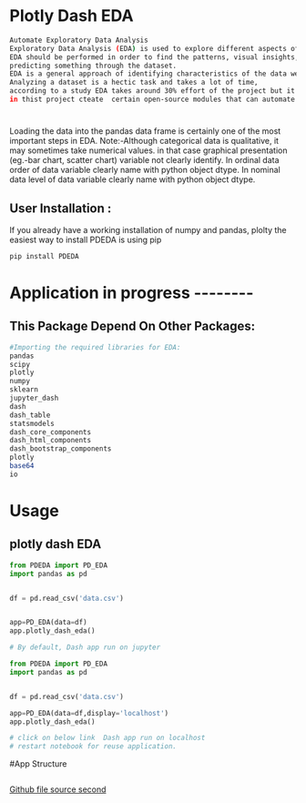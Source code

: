 

# Plotly Dash EDA
```bash
Automate Exploratory Data Analysis
Exploratory Data Analysis (EDA) is used to explore different aspects of the data we are working on.
EDA should be performed in order to find the patterns, visual insights, etc. that the data set is having, before creating a model or 
predicting something through the dataset.
EDA is a general approach of identifying characteristics of the data we are working on by visualizing the dataset.
Analyzing a dataset is a hectic task and takes a lot of time,
according to a study EDA takes around 30% effort of the project but it cannot be eliminated.
in thist project cteate  certain open-source modules that can automate the whole process of EDA and save a lot of time.
```


#
Loading the data into the pandas data frame is certainly one of the most important steps in EDA.
Note:-Although categorical data is qualitative, it may sometimes take numerical values. in that case graphical presentation (eg.-bar chart, scatter chart) variable not clearly identify.
In ordinal data order of data variable clearly name with python  object dtype.
In nominal data level of data variable clearly name with python object dtype.






## User Installation :
If you already have a working installation of numpy and pandas, plolty the easiest way to install PDEDA is using pip
```bash
pip install PDEDA
```


# Application in progress --------
## This Package Depend On Other Packages:
```bash
#Importing the required libraries for EDA:
pandas
scipy
plotly
numpy
sklearn
jupyter_dash
dash
dash_table
statsmodels
dash_core_components
dash_html_components
dash_bootstrap_components 
plotly
base64
io

```


# Usage

## plotly dash EDA 


```python
from PDEDA import PD_EDA 
import pandas as pd


df = pd.read_csv('data.csv')


app=PD_EDA(data=df)
app.plotly_dash_eda()

# By default, Dash app run on jupyter
```

```python
from PDEDA import PD_EDA 
import pandas as pd


df = pd.read_csv('data.csv')

app=PD_EDA(data=df,display='localhost')
app.plotly_dash_eda()

# click on below link  Dash app run on localhost
# restart notebook for reuse application.
```


#App Structure
```bash

```
[Github file source second](https://github.com/vishalbpatil1)

